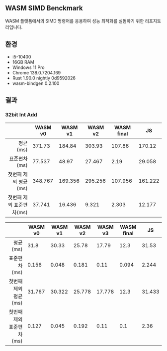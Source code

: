 ## WASM SIMD Benckmark
WASM 플랫폼에서의 SIMD 명령어를 응용하여 성능 최적화를 실험하기 위한 리포지토리입니다.

## 환경
- i5-10400
- 16GB RAM
- Windows 11 Pro
- Chrome 138.0.7204.169
- Rust 1.90.0 nightly 0d9592026
- wasm-bindgen 0.2.100

## 결과
### 32bit Int Add
||WASM v0|WASM v1|WASM v2|WASM final|JS|
|---:|---|---|---|---|---|
|평균(ms)|371.73|184.84|303.93|107.86|170.12|
|표준편차(ms)|77.537|48.97|27.467|2.19|29.058|
|첫번째 제외 평균(ms)|348.767|169.356|295.256|107.956|161.222|
|첫번째 제외 표준편차(ms)|37.741|16.436|9.321|2.303|12.177|

||WASM v0|WASM v1|WASM v2|WASM v3|WASM final|JS|
|---:|---|---|---|---|---|---|
|평균(ms)|31.8|30.33|25.78|17.79|12.3|31.53|
|표준편차(ms)|0.156|0.048|0.181|0.11|0.094|2.244|
|첫번째 제외 평균(ms)|31.767|30.322|25.778|17.778|12.3|31.433|
|첫번째 제외 표준편차(ms)|0.127|0.045|0.192|0.11|0.1|2.36|
